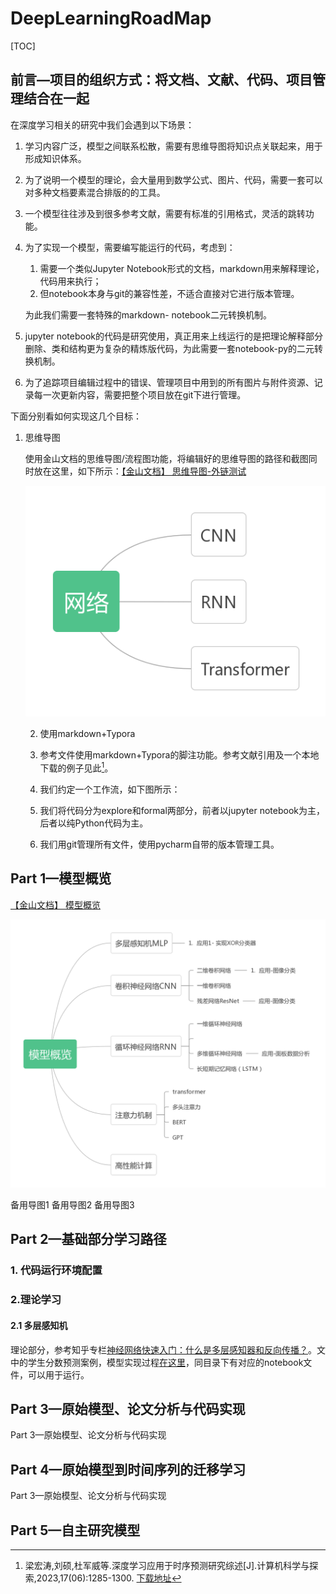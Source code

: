 # DeepLearningRoadMap

[TOC]

## 前言—项目的组织方式：将文档、文献、代码、项目管理结合在一起

在深度学习相关的研究中我们会遇到以下场景：

1. 学习内容广泛，模型之间联系松散，需要有思维导图将知识点关联起来，用于形成知识体系。

2. 为了说明一个模型的理论，会大量用到数学公式、图片、代码，需要一套可以对多种文档要素混合排版的的工具。

3. 一个模型往往涉及到很多参考文献，需要有标准的引用格式，灵活的跳转功能。

4. 为了实现一个模型，需要编写能运行的代码，考虑到：

   1. 需要一个类似Jupyter Notebook形式的文档，markdown用来解释理论，代码用来执行；
   2. 但notebook本身与git的兼容性差，不适合直接对它进行版本管理。

   为此我们需要一套特殊的markdown- notebook二元转换机制。

5. jupyter notebook的代码是研究使用，真正用来上线运行的是把理论解释部分删除、类和结构更为复杂的精炼版代码，为此需要一套notebook-py的二元转换机制。

6. 为了追踪项目编辑过程中的错误、管理项目中用到的所有图片与附件资源、记录每一次更新内容，需要把整个项目放在git下进行管理。

下面分别看如何实现这几个目标：

1. 思维导图

   使用金山文档的思维导图/流程图功能，将编辑好的思维导图的路径和截图同时放在这里，如下所示：[【金山文档】 思维导图-外链测试](https://kdocs.cn/l/caW1YRMcLFpm)

   

   ![思维导图测试](./README.assets/思维导图测试.png)

   2. 使用markdown+Typora

   3. 参考文件使用markdown+Typora的脚注功能。参考文献引用及一个本地下载的例子见此[^1]。

   4. 我们约定一个工作流，如下图所示：

   5. 我们将代码分为explore和formal两部分，前者以jupyter notebook为主，后者以纯Python代码为主。

   6. 我们用git管理所有文件，使用pycharm自带的版本管理工具。

      

      [^1]: 梁宏涛,刘硕,杜军威等.深度学习应用于时序预测研究综述[J].计算机科学与探索,2023,17(06):1285-1300. [下载地址](https://pan.baidu.com/s/1Vqf1g3X7JbHnhqplPflkZQ?pwd=ab12)

## Part 1—模型概览

[【金山文档】 模型概览](https://kdocs.cn/l/ciS6SawMJ0YU)

![模型概览](./README.assets/模型概览.png)

备用导图1 备用导图2 备用导图3

## Part 2—基础部分学习路径

### 1. 代码运行环境配置

### 2.理论学习

#### 2.1 多层感知机

理论部分，参考知乎专栏[神经网络快速入门：什么是多层感知器和反向传播？](https://zhuanlan.zhihu.com/p/23937778)。文中的学生分数预测案例，模型实现过程[在这里](ModelLearning/MLP.md)，同目录下有对应的notebook文件，可以用于运行。

## Part 3—原始模型、论文分析与代码实现

Part 3—原始模型、论文分析与代码实现



## Part 4—原始模型到时间序列的迁移学习

Part 3—原始模型、论文分析与代码实现



## Part 5—自主研究模型

